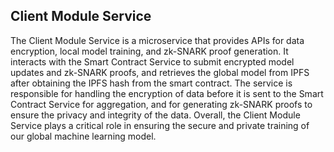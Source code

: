 ## Client Module Service

The Client Module Service is a microservice that provides APIs for data encryption, local model training, and zk-SNARK proof generation. It interacts with the Smart Contract Service to submit encrypted model updates and zk-SNARK proofs, and retrieves the global model from IPFS after obtaining the IPFS hash from the smart contract. The service is responsible for handling the encryption of data before it is sent to the Smart Contract Service for aggregation, and for generating zk-SNARK proofs to ensure the privacy and integrity of the data. Overall, the Client Module Service plays a critical role in ensuring the secure and private training of our global machine learning model.
